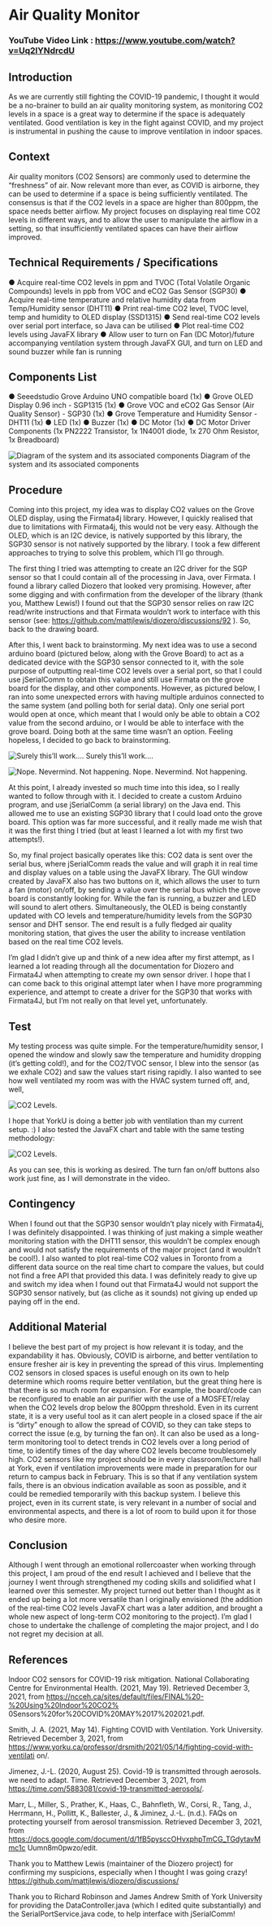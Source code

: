 # Air Quality Monitor

### YouTube Video Link : https://www.youtube.com/watch?v=Uq2lYNdrcdU

## Introduction
As we are currently still fighting the COVID-19 pandemic, I
thought it would be a no-brainer to build an air quality monitoring system, as
monitoring CO2 levels in a space is a great way to determine if the space is
adequately ventilated. Good ventilation is key in the fight against COVID, and
my project is instrumental in pushing the cause to improve ventilation in indoor
spaces.

## Context
Air quality monitors (CO2 Sensors) are commonly used to determine the
“freshness” of air. Now relevant more than ever, as COVID is airborne, they can
be used to determine if a space is being sufficiently ventilated. The consensus
is that if the CO2 levels in a space are higher than 800ppm, the space needs
better airflow. My project focuses on displaying real time CO2 levels in different
ways, and to allow the user to manipulate the airflow in a setting, so that
insufficiently ventilated spaces can have their airflow improved.

## Technical Requirements / Specifications
● Acquire real-time CO2 levels in ppm and TVOC (Total Volatile Organic
Compounds) levels in ppb from VOC and eCO2 Gas Sensor (SGP30)
● Acquire real-time temperature and relative humidity data from
Temp/Humidity sensor (DHT11)
● Print real-time CO2 level, TVOC level, temp and humidity to OLED
display (SSD1315)
● Send real-time CO2 levels over serial port interface, so Java can be
utilised
● Plot real-time CO2 levels using JavaFX library
● Allow user to turn on Fan (DC Motor)/future accompanying ventilation
system through JavaFX GUI, and turn on LED and sound buzzer while
fan is running

## Components List
● Seeedstudio Grove Arduino UNO compatible board (1x)
● Grove OLED Display 0.96 inch - SGP1315 (1x)
● Grove VOC and eCO2 Gas Sensor (Air Quality Sensor) - SGP30 (1x)
● Grove Temperature and Humidity Sensor - DHT11 (1x)
● LED (1x)
● Buzzer (1x)
● DC Motor (1x)
● DC Motor Driver Components (1x PN2222 Transistor, 1x 1N4001 diode, 1x
270 Ohm Resistor, 1x Breadboard)

![Diagram of the system and its associated components](https://i.imgur.com/sbXL8zU.png)
Diagram of the system and its associated components

## Procedure
Coming into this project, my idea was to display CO2 values on the Grove
OLED display, using the Firmata4j library. However, I quickly realised that due to
limitations with Firmata4j, this would not be very easy. Although the OLED,
which is an I2C device, is natively supported by this library, the SGP30 sensor is
not natively supported by the library. I took a few different approaches to trying
to solve this problem, which I’ll go through.

The first thing I tried was attempting to create an I2C driver for the SGP
sensor so that I could contain all of the processing in Java, over Firmata. I found
a library called Diozero that looked very promising. However, after some
digging and with confirmation from the developer of the library (thank you,
Matthew Lewis!) I found out that the SGP30 sensor relies on raw I2C read/write
instructions and that Firmata wouldn’t work to interface with this sensor (see:
https://github.com/mattjlewis/diozero/discussions/92 ). So, back to the drawing
board.

After this, I went back to brainstorming. My next idea was to use a second
arduino board (pictured below, along with the Grove Board) to act as a
dedicated device with the SGP30 sensor connected to it, with the sole purpose
of outputting real-time CO2 levels over a serial port, so that I could use
jSerialComm to obtain this value and still use Firmata on the grove board for
the display, and other components. However, as pictured below, I ran into some
unexpected errors with having multiple arduinos connected to the same
system (and polling both for serial data). Only one serial port would open at
once, which meant that I would only be able to obtain a CO2 value from the
second arduino, or I would be able to interface with the grove board. Doing
both at the same time wasn’t an option. Feeling hopeless, I decided to go back
to brainstorming.

![Surely this’ll work....](https://i.imgur.com/C2GkKPG.png)
Surely this’ll work....

![Nope. Nevermind. Not happening.](https://i.imgur.com/EQhbRum.png)
Nope. Nevermind. Not happening.

At this point, I already invested so much time into this idea, so I really wanted to
follow through with it. I decided to create a custom Arduino program, and use
jSerialComm (a serial library) on the Java end. This allowed me to use an
existing SGP30 library that I could load onto the grove board. This option was
far more successful, and it really made me wish that it was the first thing I tried
(but at least I learned a lot with my first two attempts!).

So, my final project basically operates like this: CO2 data is sent over the serial
bus, where jSerialComm reads the value and will graph it in real time and
display values on a table using the JavaFX library. The GUI window created by
JavaFX also has two buttons on it, which allows the user to turn a fan (motor)
on/off, by sending a value over the serial bus which the grove board is
constantly looking for. While the fan is running, a buzzer and LED will sound to
alert others. Simultaneously, the OLED is being constantly updated with CO
levels and temperature/humidity levels from the SGP30 sensor and DHT
sensor. The end result is a fully fledged air quality monitoring station, that gives
the user the ability to increase ventilation based on the real time CO2 levels.

I’m glad I didn’t give up and think of a new idea after my first attempt, as I
learned a lot reading through all the documentation for Diozero and Firmata4J
when attempting to create my own sensor driver. I hope that I can come back
to this original attempt later when I have more programming experience, and
attempt to create a driver for the SGP30 that works with Firmata4J, but I’m not
really on that level yet, unfortunately.

## Test
My testing process was quite simple. For the temperature/humidity sensor, I
opened the window and slowly saw the temperature and humidity dropping (it’s
getting cold!), and for the CO2/TVOC sensor, I blew into the sensor (as we
exhale CO2) and saw the values start rising rapidly. I also wanted to see how
well ventilated my room was with the HVAC system turned off, and, well,

![CO2 Levels.](https://i.imgur.com/dQqaBsa.png)

I hope that YorkU is doing a better job with ventilation than my current setup. :)
I also tested the JavaFX chart and table with the same testing methodology:

![CO2 Levels.](https://i.imgur.com/N8X67P7.png)

As you can see, this is working as desired. The turn fan on/off buttons also
work just fine, as I will demonstrate in the video.

## Contingency
When I found out that the SGP30 sensor wouldn’t play nicely with Firmata4j, I
was definitely disappointed. I was thinking of just making a simple weather
monitoring station with the DHT11 sensor, this wouldn’t be complex enough and
would not satisfy the requirements of the major project (and it wouldn’t be
cool!). I also wanted to plot real-time CO2 values in Toronto from a different
data source on the real time chart to compare the values, but could not find a
free API that provided this data. I was definitely ready to give up and switch my
idea when I found out that Firmata4J would not support the SGP30 sensor
natively, but (as cliche as it sounds) not giving up ended up paying off in the
end.

## Additional Material
I believe the best part of my project is how relevant it is today, and the
expandability it has. Obviously, COVID is airborne, and better ventilation to
ensure fresher air is key in preventing the spread of this virus. Implementing
CO2 sensors in closed spaces is useful enough on its own to help determine
which rooms require better ventilation, but the great thing here is that there is
so much room for expansion. For example, the board/code can be
reconfigured to enable an air purifier with the use of a MOSFET/relay when the
CO2 levels drop below the 800ppm threshold. Even in its current state, it is a
very useful tool as it can alert people in a closed space if the air is “dirty”
enough to allow the spread of COVID, so they can take steps to correct the
issue (e.g, by turning the fan on). It can also be used as a long-term monitoring
tool to detect trends in CO2 levels over a long period of time, to identify times
of the day where CO2 levels become troublesomely high. CO2 sensors like my
project should be in every classroom/lecture hall at York, even if ventilation
improvements were made in preparation for our return to campus back in
February. This is so that if any ventilation system fails, there is an obvious
indication available as soon as possible, and it could be remedied temporarily
with this backup system. I believe this project, even in its current state, is very
relevant in a number of social and environmental aspects, and there is a lot of
room to build upon it for those who desire more.

## Conclusion
Although I went through an emotional rollercoaster when working through this
project, I am proud of the end result I achieved and I believe that the journey I
went through strengthened my coding skills and solidified what I learned over
this semester. My project turned out better than I thought as it ended up being
a lot more versatile than I originally envisioned (the addition of the real-time
CO2 levels JavaFX chart was a later addition, and brought a whole new aspect
of long-term CO2 monitoring to the project). I’m glad I chose to undertake the
challenge of completing the major project, and I do not regret my decision at
all.

## References
Indoor CO2 sensors for COVID-19 risk mitigation. National Collaborating Centre
for Environmental Health. (2021, May 19). Retrieved December 3, 2021, from
https://ncceh.ca/sites/default/files/FINAL%20-%20Using%20Indoor%20CO2%
0Sensors%20for%20COVID%20MAY%2017%202021.pdf.

Smith, J. A. (2021, May 14). Fighting COVID with Ventilation. York University.
Retrieved December 3, 2021, from
https://www.yorku.ca/professor/drsmith/2021/05/14/fighting-covid-with-ventilati
on/.

Jimenez, J.-L. (2020, August 25). Covid-19 is transmitted through aerosols. we
need to adapt. Time. Retrieved December 3, 2021, from
https://time.com/5883081/covid-19-transmitted-aerosols/.

Marr, L., Miller, S., Prather, K., Haas, C., Bahnfleth, W., Corsi, R., Tang, J.,
Herrmann, H., Pollitt, K., Ballester, J., & Jiminez, J.-L. (n.d.). FAQs on
protecting yourself from aerosol transmission. Retrieved December 3, 2021,
from
https://docs.google.com/document/d/1fB5pysccOHvxphpTmCG_TGdytavMmc1c
Uumn8m0pwzo/edit.

Thank you to Matthew Lewis (maintainer of the Diozero project) for confirming
my suspicions, especially when I thought I was going crazy!
https://github.com/mattjlewis/diozero/discussions/

Thank you to Richard Robinson and James Andrew Smith of York University for
providing the DataController.java (which I edited quite substantially) and the
SerialPortService.java code, to help interface with jSerialComm!
